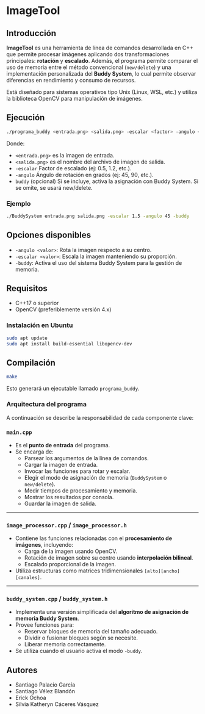 # ImageTool

## Introducción

**ImageTool** es una herramienta de línea de comandos desarrollada en C++ que permite procesar imágenes aplicando dos transformaciones principales: **rotación** y **escalado**. Además, el programa permite comparar el uso de memoria entre el método convencional (`new/delete`) y una implementación personalizada del **Buddy System**, lo cual permite observar diferencias en rendimiento y consumo de recursos.

Está diseñado para sistemas operativos tipo Unix (Linux, WSL, etc.) y utiliza la biblioteca OpenCV para manipulación de imágenes.

## Ejecución

```sh
./programa_buddy <entrada.png> <salida.png> -escalar <factor> -angulo <grados> [-buddy]
```

Donde:

- `<entrada.png>` es la imagen de entrada.
- `<salida.png>` es el nombre del archivo de imagen de salida.
- `-escalar` Factor de escalado (ej: 0.5, 1.2, etc.).
- `-angulo` Ángulo de rotación en grados (ej: 45, 90, etc.).
- `buddy` (opcional) Si se incluye, activa la asignación con Buddy System. Si se omite, se usará new/delete.
  
### Ejemplo

```sh
./BuddySystem entrada.png salida.png -escalar 1.5 -angulo 45 -buddy
```

## Opciones disponibles

- `-angulo <valor>`: Rota la imagen respecto a su centro.
- `-escalar <valor>`: Escala la imagen manteniendo su proporción.
- `-buddy`: Activa el uso del sistema Buddy System para la gestión de memoria.

## Requisitos

- C++17 o superior
- OpenCV (preferiblemente versión 4.x)

### Instalación en Ubuntu

```sh
sudo apt update
sudo apt install build-essential libopencv-dev
```

## Compilación

```sh
make
```

Esto generará un ejecutable llamado `programa_buddy`.


### Arquitectura del programa

A continuación se describe la responsabilidad de cada componente clave:

### `main.cpp`

- Es el **punto de entrada** del programa.
- Se encarga de:
  - Parsear los argumentos de la línea de comandos.
  - Cargar la imagen de entrada.
  - Invocar las funciones para rotar y escalar.
  - Elegir el modo de asignación de memoria (`BuddySystem` o `new/delete`).
  - Medir tiempos de procesamiento y memoria.
  - Mostrar los resultados por consola.
  - Guardar la imagen de salida.

---

### `image_processor.cpp` / `image_processor.h`

- Contiene las funciones relacionadas con el **procesamiento de imágenes**, incluyendo:
  - Carga de la imagen usando OpenCV.
  - Rotación de imagen sobre su centro usando **interpolación bilineal**.
  - Escalado proporcional de la imagen.
- Utiliza estructuras como matrices tridimensionales `[alto][ancho][canales]`.

---

### `buddy_system.cpp` / `buddy_system.h`

- Implementa una versión simplificada del **algoritmo de asignación de memoria Buddy System**.
- Provee funciones para:
  - Reservar bloques de memoria del tamaño adecuado.
  - Dividir o fusionar bloques según se necesite.
  - Liberar memoria correctamente.
- Se utiliza cuando el usuario activa el modo `-buddy`.


## Autores

- Santiago Palacio García
- Santiago Vélez Blandón
- Erick Ochoa
- Silvia Katheryn Cáceres Vásquez

